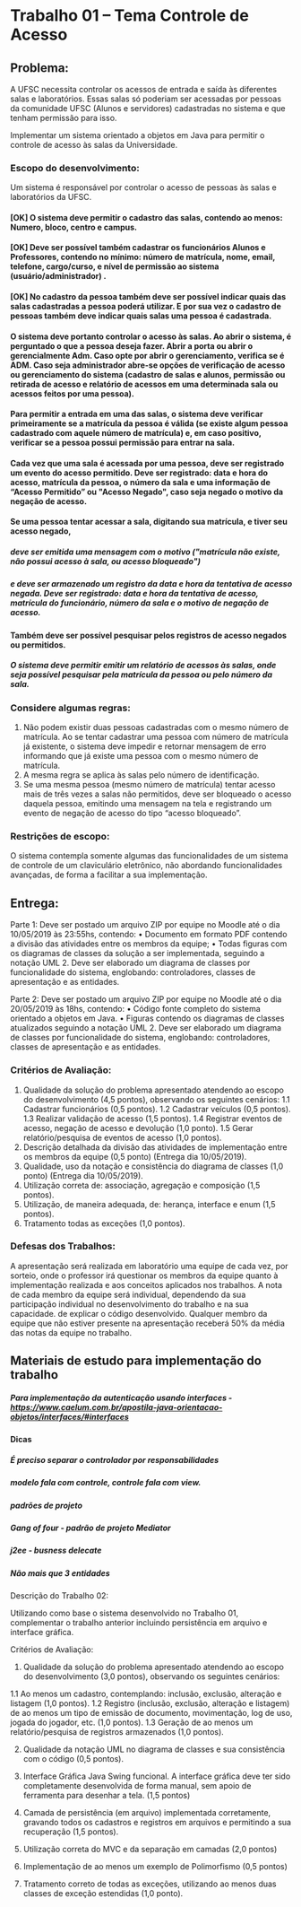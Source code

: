 

# Trabalho 01 – Tema Controle de Acesso

## Problema:
A UFSC necessita controlar os acessos de entrada e saída às diferentes salas e laboratórios. Essas salas só poderiam ser acessadas por pessoas da comunidade UFSC (Alunos e servidores) cadastradas no sistema e que tenham permissão para isso. 

Implementar um sistema orientado a objetos em Java para permitir o controle de acesso às salas da Universidade.


### Escopo do desenvolvimento:
Um sistema é responsável por controlar o acesso de pessoas às salas e laboratórios da UFSC.

#### [OK] O sistema deve permitir o cadastro das salas, contendo ao menos: Numero, bloco, centro e campus. 

#### [OK] Deve ser possível também cadastrar os funcionários Alunos e Professores, contendo no mínimo: número de matrícula, nome, email, telefone, cargo/curso, e nível de permissão ao sistema (usuário/administrador) . 

#### [OK] No cadastro da pessoa também deve ser possível indicar quais das salas cadastradas a pessoa poderá utilizar. E por sua vez o cadastro de pessoas também deve indicar quais salas uma pessoa é cadastrada.

#### O sistema deve portanto controlar o acesso às salas. Ao abrir o sistema, é perguntado o que a pessoa deseja fazer. Abrir a porta ou abrir o gerencialmente Adm. Caso opte por abrir o gerenciamento, verifica se é ADM. Caso seja administrador abre-se opções de verificação de acesso ou gerenciamento do sistema (cadastro de salas e alunos, permissão ou retirada de acesso e relatório de acessos em uma determinada sala ou acessos feitos por uma pessoa).

#### Para permitir a entrada em uma das salas, o sistema deve verificar primeiramente se a matrícula da pessoa é válida (se existe algum pessoa cadastrado com aquele número de matrícula) e, em caso positivo, verificar se a pessoa possui permissão para entrar na sala.

#### Cada vez que uma sala é acessada por uma pessoa, deve ser registrado um evento do acesso permitido. Deve ser registrado: data e hora do acesso, matrícula da pessoa, o número da sala e uma informação de “Acesso Permitido” ou "Acesso Negado", caso seja negado o motivo da negação de acesso.

#### Se uma pessoa tentar acessar a sala, digitando sua matrícula, e tiver seu acesso negado, 
##### deve ser emitida uma mensagem com o motivo ("matrícula não existe, não possui acesso à sala, ou acesso bloqueado") 

##### e deve ser armazenado um registro da data e hora da tentativa de acesso negada. Deve ser registrado: data e hora da tentativa de acesso, matrícula do funcionário, número da sala e o motivo de negação de acesso.

#### Também deve ser possível pesquisar pelos registros de acesso negados ou permitidos. 
##### O sistema deve permitir emitir um relatório de acessos às salas, onde seja possível pesquisar pela matrícula da pessoa ou pelo número da sala.

### Considere algumas regras:
1. Não podem existir duas pessoas cadastradas com o mesmo número de matrícula. Ao se
tentar cadastrar uma pessoa com número de matrícula já existente, o sistema deve impedir
e retornar mensagem de erro informando que já existe uma pessoa com o mesmo número
de matrícula.
2. A mesma regra se aplica às salas pelo número de identificação.
3. Se uma mesma pessoa (mesmo número de matrícula) tentar acesso mais de três vezes a
salas não permitidos, deve ser bloqueado o acesso daquela pessoa, emitindo uma
mensagem na tela e registrando um evento de negação de acesso do tipo “acesso bloqueado”.

### Restrições de escopo:
O sistema contempla somente algumas das funcionalidades de um sistema de controle de um claviculário eletrônico, não abordando funcionalidades avançadas, de forma a facilitar a sua implementação.

## Entrega:
Parte 1: Deve ser postado um arquivo ZIP por equipe no Moodle até o
dia 10/05/2019 às 23:55hs, contendo:
• Documento em formato PDF contendo a divisão das atividades entre os membros da
equipe;
• Todas figuras com os diagramas de classes da solução a ser implementada, seguindo a
notação UML 2. Deve ser elaborado um diagrama de classes por funcionalidade do
sistema, englobando: controladores, classes de apresentação e as entidades.

Parte 2: Deve ser postado um arquivo ZIP por equipe no Moodle até o
dia 20/05/2019 às 18hs, contendo:
• Código fonte completo do sistema orientado a objetos em Java.
• Figuras contendo os diagramas de classes atualizados seguindo a notação UML 2. Deve
ser elaborado um diagrama de classes por funcionalidade do sistema, englobando:
controladores, classes de apresentação e as entidades.

### Critérios de Avaliação:
1. Qualidade da solução do problema apresentado atendendo ao escopo do desenvolvimento (4,5 pontos), observando os seguintes cenários:
 1.1 Cadastrar funcionários (0,5 pontos).
 1.2 Cadastrar veículos (0,5 pontos).
 1.3 Realizar validação de acesso (1,5 pontos).
 1.4 Registrar eventos de acesso, negação de acesso e devolução (1,0 ponto).
 1.5 Gerar relatório/pesquisa de eventos de acesso (1,0 pontos).
2. Descrição detalhada da divisão das atividades de implementação entre os membros da equipe (0,5 ponto) (Entrega dia 10/05/2019).
3. Qualidade, uso da notação e consistência do diagrama de classes (1,0 ponto) (Entrega dia 10/05/2019).
4. Utilização correta de: associação, agregação e composição (1,5 pontos).
5. Utilização, de maneira adequada, de: herança, interface e enum (1,5 pontos).
6. Tratamento todas as exceções (1,0 pontos).

### Defesas dos Trabalhos:
A apresentação será realizada em laboratório uma equipe de cada vez, por sorteio, onde o
professor irá questionar os membros da equipe quanto à implementação realizada e aos
conceitos aplicados nos trabalhos. A nota de cada membro da equipe será individual,
dependendo da sua participação individual no desenvolvimento do trabalho e na sua capacidade.
de explicar o código desenvolvido. Qualquer membro da equipe que não estiver presente na
apresentação receberá 50% da média das notas da equipe no trabalho.

## Materiais de estudo para implementação do trabalho
##### Para implementação da autenticação usando interfaces - https://www.caelum.com.br/apostila-java-orientacao-objetos/interfaces/#interfaces
#### Dicas
##### É preciso separar o controlador por responsabilidades
##### modelo fala com controle, controle fala com view.
##### padrões de projeto
##### Gang of four - padrão de projeto Mediator
##### j2ee - busness delecate
##### Não mais que 3 entidades

Descrição do Trabalho 02:

Utilizando como base o sistema desenvolvido no Trabalho 01, complementar o trabalho anterior incluindo persistência em arquivo e interface gráfica.

Critérios de Avaliação:

1. Qualidade da solução do problema apresentado atendendo ao escopo do desenvolvimento (3,0 pontos), observando os seguintes cenários:

1.1 Ao menos um cadastro, contemplando: inclusão, exclusão, alteração e listagem (1,0 pontos).
1.2 Registro (inclusão, exclusão, alteração e listagem) de ao menos um tipo de emissão de documento, movimentação, log de uso, jogada do jogador, etc. (1,0 pontos).
1.3 Geração de ao menos um relatório/pesquisa de registros armazenados (1,0 pontos).

2. Qualidade da notação UML no diagrama de classes e sua consistência com o código (0,5 pontos).

3. Interface Gráfica Java Swing funcional. A interface gráfica deve ter sido completamente desenvolvida de forma manual, sem apoio de ferramenta para desenhar a tela. (1,5 pontos)

4. Camada de persistência (em arquivo) implementada corretamente, gravando todos os cadastros e registros em arquivos e permitindo a sua recuperação (1,5 pontos).

5. Utilização correta do MVC e da separação em camadas (2,0 pontos)

6. Implementação de ao menos um exemplo de Polimorfismo (0,5 pontos)

7. Tratamento correto de todas as exceções, utilizando ao menos duas classes de exceção estendidas (1,0 ponto).

